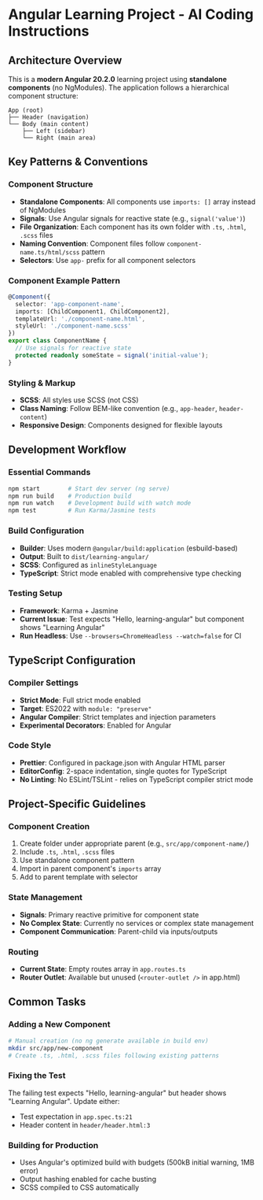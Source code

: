 # Angular Learning Project - AI Coding Instructions

## Architecture Overview

This is a **modern Angular 20.2.0** learning project using **standalone components** (no NgModules). The application follows a hierarchical component structure:

```
App (root)
├── Header (navigation)
└── Body (main content)
    ├── Left (sidebar)
    └── Right (main area)
```

## Key Patterns & Conventions

### Component Structure
- **Standalone Components**: All components use `imports: []` array instead of NgModules
- **Signals**: Use Angular signals for reactive state (e.g., `signal('value')`)
- **File Organization**: Each component has its own folder with `.ts`, `.html`, `.scss` files
- **Naming Convention**: Component files follow `component-name.ts/html/scss` pattern
- **Selectors**: Use `app-` prefix for all component selectors

### Component Example Pattern
```typescript
@Component({
  selector: 'app-component-name',
  imports: [ChildComponent1, ChildComponent2],
  templateUrl: './component-name.html',
  styleUrl: './component-name.scss'
})
export class ComponentName {
  // Use signals for reactive state
  protected readonly someState = signal('initial-value');
}
```

### Styling & Markup
- **SCSS**: All styles use SCSS (not CSS)
- **Class Naming**: Follow BEM-like convention (e.g., `app-header`, `header-content`)
- **Responsive Design**: Components designed for flexible layouts

## Development Workflow

### Essential Commands
```bash
npm start        # Start dev server (ng serve)
npm run build    # Production build
npm run watch    # Development build with watch mode  
npm test         # Run Karma/Jasmine tests
```

### Build Configuration
- **Builder**: Uses modern `@angular/build:application` (esbuild-based)
- **Output**: Built to `dist/learning-angular/`
- **SCSS**: Configured as `inlineStyleLanguage`
- **TypeScript**: Strict mode enabled with comprehensive type checking

### Testing Setup
- **Framework**: Karma + Jasmine
- **Current Issue**: Test expects "Hello, learning-angular" but component shows "Learning Angular"
- **Run Headless**: Use `--browsers=ChromeHeadless --watch=false` for CI

## TypeScript Configuration

### Compiler Settings
- **Strict Mode**: Full strict mode enabled
- **Target**: ES2022 with `module: "preserve"`
- **Angular Compiler**: Strict templates and injection parameters
- **Experimental Decorators**: Enabled for Angular

### Code Style
- **Prettier**: Configured in package.json with Angular HTML parser
- **EditorConfig**: 2-space indentation, single quotes for TypeScript
- **No Linting**: No ESLint/TSLint - relies on TypeScript compiler strict mode

## Project-Specific Guidelines

### Component Creation
1. Create folder under appropriate parent (e.g., `src/app/component-name/`)
2. Include `.ts`, `.html`, `.scss` files
3. Use standalone component pattern
4. Import in parent component's `imports` array
5. Add to parent template with selector

### State Management
- **Signals**: Primary reactive primitive for component state
- **No Complex State**: Currently no services or complex state management
- **Component Communication**: Parent-child via inputs/outputs

### Routing
- **Current State**: Empty routes array in `app.routes.ts`
- **Router Outlet**: Available but unused (`<router-outlet />` in app.html)

## Common Tasks

### Adding a New Component
```bash
# Manual creation (no ng generate available in build env)
mkdir src/app/new-component
# Create .ts, .html, .scss files following existing patterns
```

### Fixing the Test
The failing test expects "Hello, learning-angular" but header shows "Learning Angular". Update either:
- Test expectation in `app.spec.ts:21`
- Header content in `header/header.html:3`

### Building for Production
- Uses Angular's optimized build with budgets (500kB initial warning, 1MB error)
- Output hashing enabled for cache busting
- SCSS compiled to CSS automatically